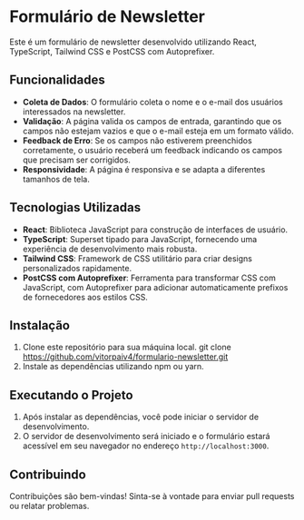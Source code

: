 # Formulário de Newsletter

Este é um formulário de newsletter desenvolvido utilizando React, TypeScript, Tailwind CSS e PostCSS com Autoprefixer.

## Funcionalidades

- **Coleta de Dados**: O formulário coleta o nome e o e-mail dos usuários interessados na newsletter.
- **Validação**: A página valida os campos de entrada, garantindo que os campos não estejam vazios e que o e-mail esteja em um formato válido.
- **Feedback de Erro**: Se os campos não estiverem preenchidos corretamente, o usuário receberá um feedback indicando os campos que precisam ser corrigidos.
- **Responsividade**: A página é responsiva e se adapta a diferentes tamanhos de tela.

## Tecnologias Utilizadas

- **React**: Biblioteca JavaScript para construção de interfaces de usuário.
- **TypeScript**: Superset tipado para JavaScript, fornecendo uma experiência de desenvolvimento mais robusta.
- **Tailwind CSS**: Framework de CSS utilitário para criar designs personalizados rapidamente.
- **PostCSS com Autoprefixer**: Ferramenta para transformar CSS com JavaScript, com Autoprefixer para adicionar automaticamente prefixos de fornecedores aos estilos CSS.

## Instalação

1. Clone este repositório para sua máquina local.
   git clone https://github.com/vitorpaiv4/formulario-newsletter.git
2. Instale as dependências utilizando npm ou yarn.

## Executando o Projeto

1. Após instalar as dependências, você pode iniciar o servidor de desenvolvimento.
2. O servidor de desenvolvimento será iniciado e o formulário estará acessível em seu navegador no endereço `http://localhost:3000`.

## Contribuindo

Contribuições são bem-vindas! Sinta-se à vontade para enviar pull requests ou relatar problemas.





